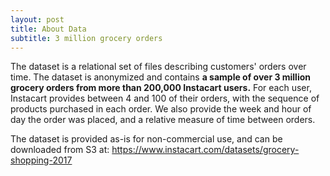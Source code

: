 ```yaml
---
layout: post
title: About Data
subtitle: 3 million grocery orders
---
```


The dataset is a relational set of files describing customers' orders over time. 
The dataset is anonymized and contains **a sample of over 3 million grocery orders from more than 200,000 Instacart users.**
For each user, Instacart provides between 4 and 100 of their orders, with the sequence of products purchased in each order. 
We also provide the week and hour of day the order was placed, and a relative measure of time between orders. 

The dataset is provided as-is for non-commercial use, and can be downloaded from S3 at: https://www.instacart.com/datasets/grocery-shopping-2017 
